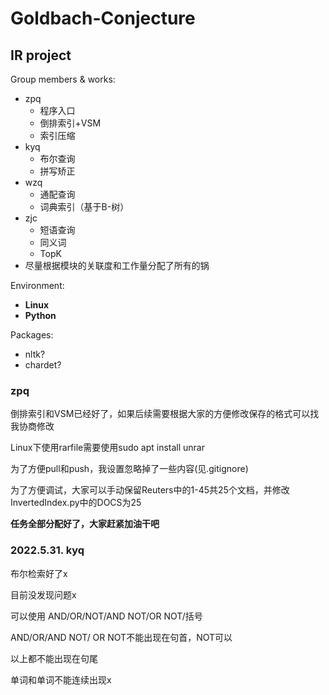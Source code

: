 # Goldbach-Conjecture
## IR project

Group members & works: 
* zpq
  *  程序入口
  *  倒排索引+VSM
  *  索引压缩
* kyq
  * 布尔查询
  * 拼写矫正
* wzq
  * 通配查询
  * 词典索引（基于B-树）
* zjc
  * 短语查询
  * 同义词
  * TopK
* 尽量根据模块的关联度和工作量分配了所有的锅

Environment: 
* **Linux**
* **Python**

Packages: 
* nltk?
* chardet?


### zpq

倒排索引和VSM已经好了，如果后续需要根据大家的方便修改保存的格式可以找我协商修改

Linux下使用rarfile需要使用sudo apt install unrar

为了方便pull和push，我设置忽略掉了一些内容(见.gitignore)

为了方便调试，大家可以手动保留Reuters中的1-45共25个文档，并修改InvertedIndex.py中的DOCS为25

**任务全部分配好了，大家赶紧加油干吧**



### 2022.5.31. kyq

布尔检索好了x

目前没发现问题x

可以使用 AND/OR/NOT/AND NOT/OR NOT/括号

AND/OR/AND NOT/ OR NOT不能出现在句首，NOT可以

以上都不能出现在句尾

单词和单词不能连续出现x

